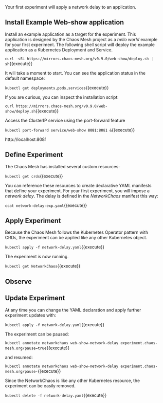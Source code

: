 Your first experiment will apply a network delay to an application.

## Install Example Web-show application

Install an example application as a target for the experiment. This application is designed by the Chaos Mesh project as a _hello world_ example for your first experiment. The following shell script will deploy the example application as a Kubernetes Deployment and Service. 

`curl -sSL https://mirrors.chaos-mesh.org/v0.9.0/web-show/deploy.sh | sh`{{execute}}

It will take a moment to start. You can see the application status in the default namespace:

`kubectl get deployments,pods,services`{{execute}}

If you are curious, you can inspect the installation script:

`curl https://mirrors.chaos-mesh.org/v0.9.0/web-show/deploy.sh`{{execute}}

Access the ClusterIP service using the port-forward feature

`kubectl port-forward service/web-show 8081:8081 &`{{execute}}

http://localhost:8081

## Define Experiment

The Chaos Mesh has installed several custom resources:

`kubectl get crds`{{execute}}

You can reference these resources to create declarative YAML manifests that define your experiment. For your first experiment, you will impose a _network delay_. The delay is defined in the _NetworkChaos_ manifest this way:

`ccat network-delay-exp.yaml`{{execute}}

## Apply Experiment

Because the Chaos Mesh follows the Kubernetes Operator pattern with CRDs, the experiment can be applied like any other Kubernetes object.

`kubectl apply -f network-delay.yaml`{{execute}}

The experiment is now running.

`kubectl get NetworkChaos`{{execute}}

## Observe


## Update Experiment

At any time you can change the YAML declaration and apply further experiment updates with:

`kubectl apply -f network-delay.yaml`{{execute}}

The experiment can be paused:

`kubectl annotate networkchaos web-show-network-delay experiment.chaos-mesh.org/pause=true`{{execute}}

and resumed:

`kubectl annotate networkchaos web-show-network-delay experiment.chaos-mesh.org/pause-`{{execute}}

Since the NetworkChaos is like any other Kubernetes resource, the experiment can be easily removed.

`kubectl delete -f network-delay.yaml`{{execute}}